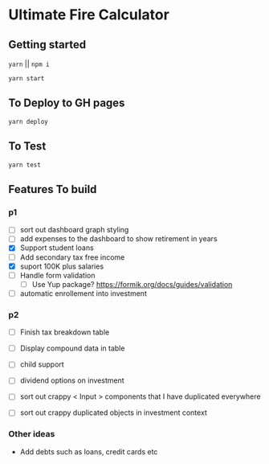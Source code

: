
# Ultimate Fire Calculator

## Getting started

`yarn`  ||  `npm i`

`yarn start`


## To Deploy to GH pages 

`yarn deploy`

## To Test

`yarn test`


## Features To build

### p1

 - [ ] sort out dashboard graph styling
 - [ ] add expenses to the dashboard to show retirement in years
 - [x] Support student loans
 - [ ] Add secondary tax free income
 - [x] suport 100K plus salaries
 - [ ] Handle form validation
	 - [ ] Use Yup package? https://formik.org/docs/guides/validation
 - [ ] automatic enrollement into investment

### p2

 - [ ] Finish tax breakdown table
 - [ ] Display compound data in table
 - [ ] child support
 - [ ] dividend options on investment
 - [ ] sort out crappy < Input > components that I have duplicated
       everywhere
 - [ ] sort out crappy duplicated objects in investment context


### Other ideas
- Add debts such as loans, credit cards etc
